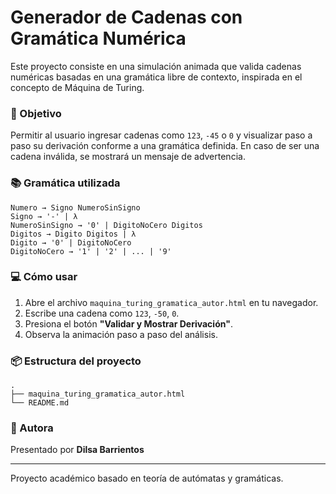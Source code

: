 # Generador de Cadenas con Gramática Numérica

Este proyecto consiste en una simulación animada que valida cadenas numéricas basadas en una gramática libre de contexto,
inspirada en el concepto de Máquina de Turing.

### 🎯 Objetivo

Permitir al usuario ingresar cadenas como `123`, `-45` o `0` y visualizar paso a paso su derivación conforme a una gramática definida.
En caso de ser una cadena inválida, se mostrará un mensaje de advertencia.

### 📚 Gramática utilizada

```ebnf
Numero → Signo NumeroSinSigno
Signo → '-' | λ
NumeroSinSigno → '0' | DigitoNoCero Digitos
Digitos → Digito Digitos | λ
Digito → '0' | DigitoNoCero
DigitoNoCero → '1' | '2' | ... | '9'
```

### 💻 Cómo usar

1. Abre el archivo `maquina_turing_gramatica_autor.html` en tu navegador.
2. Escribe una cadena como `123`, `-50`, `0`.
3. Presiona el botón **"Validar y Mostrar Derivación"**.
4. Observa la animación paso a paso del análisis.

### 📦 Estructura del proyecto

```
.
├── maquina_turing_gramatica_autor.html
└── README.md
```

### 🙋 Autora

Presentado por **Dilsa Barrientos**

---

Proyecto académico basado en teoría de autómatas y gramáticas.  
